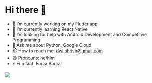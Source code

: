 # Hi there 👋

- 🔭 I’m currently working on my Flutter app
- 🌱 I’m currently learning React Native
- 🤔 I’m looking for help with Android Development and Competitive Programming
- 💬 Ask me about Python, Google Cloud
- 📫 How to reach me: dwi.shrish@gmail.com
- 😄 Pronouns: he/him
- ⚡ Fun fact: Forca Barca!

<img src ="https://github-readme-stats.vercel.app/api/top-langs/?username=shhdwi&layout=compact&theme=merko&hide=Ruby,Shell">


